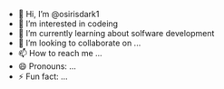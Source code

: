 - 👋 Hi, I’m @osirisdark1
- 👀 I’m interested in codeing 
- 🌱 I’m currently learning about solfware development 
- 💞️ I’m looking to collaborate on ...
- 📫 How to reach me ...
- 😄 Pronouns: ...
- ⚡ Fun fact: ...

<!---
osirisdark1/osirisdark1 is a ✨ special ✨ repository because its `README.md` (this file) appears on your GitHub profile.
You can click the Preview link to take a look at your changes.
--->
